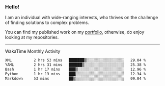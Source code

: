 ### Hello!

I am an individual with wide-ranging interests, who thrives on the challenge of finding solutions to complex problems.

You can find my published work on my [portfolio](https://bumbleboss.xyz/work), otherwise, do enjoy looking at my repositories.

---

WakaTime Monthly Activity

<!--START_SECTION:waka-->

```txt
XML          2 hrs 53 mins   ███████▒░░░░░░░░░░░░░░░░░   29.04 %
YAML         2 hrs 31 mins   ██████▒░░░░░░░░░░░░░░░░░░   25.38 %
Bash         1 hr 17 mins    ███▒░░░░░░░░░░░░░░░░░░░░░   12.96 %
Python       1 hr 13 mins    ███░░░░░░░░░░░░░░░░░░░░░░   12.34 %
Markdown     53 mins         ██▒░░░░░░░░░░░░░░░░░░░░░░   09.04 %
```

<!--END_SECTION:waka-->
